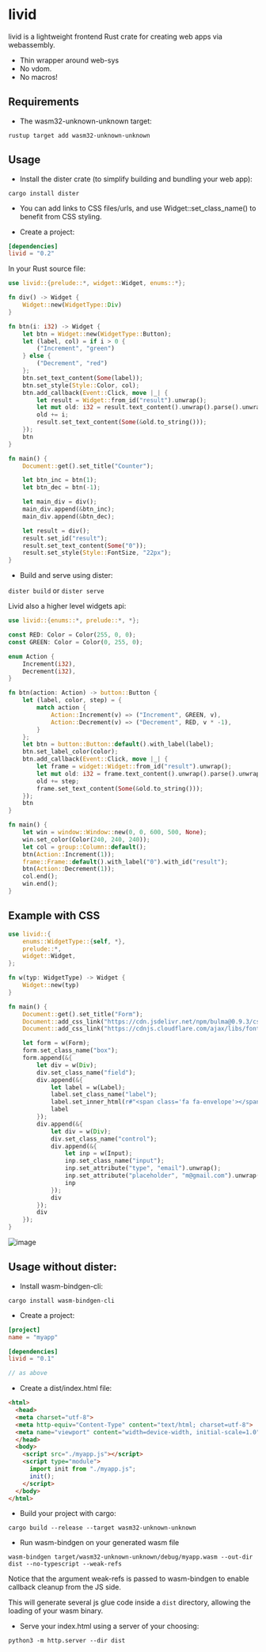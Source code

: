 # livid

livid is a lightweight frontend Rust crate for creating web apps via webassembly. 
- Thin wrapper around web-sys
- No vdom.
- No macros!

## Requirements
- The wasm32-unknown-unknown target:

`rustup target add wasm32-unknown-unknown`

## Usage
- Install the dister crate (to simplify building and bundling your web app):

`cargo install dister`

* You can add links to CSS files/urls, and use Widget::set_class_name() to benefit from CSS styling.

- Create a project:
```toml
[dependencies]
livid = "0.2"
```

In your Rust source file:

```rust
use livid::{prelude::*, widget::Widget, enums::*};

fn div() -> Widget {
    Widget::new(WidgetType::Div)
}

fn btn(i: i32) -> Widget {
    let btn = Widget::new(WidgetType::Button);
    let (label, col) = if i > 0 {
        ("Increment", "green")
    } else {
        ("Decrement", "red")
    };
    btn.set_text_content(Some(label));
    btn.set_style(Style::Color, col);
    btn.add_callback(Event::Click, move |_| {
        let result = Widget::from_id("result").unwrap();
        let mut old: i32 = result.text_content().unwrap().parse().unwrap();
        old += i;
        result.set_text_content(Some(&old.to_string()));
    });
    btn
}

fn main() {
    Document::get().set_title("Counter");

    let btn_inc = btn(1);
    let btn_dec = btn(-1);

    let main_div = div();
    main_div.append(&btn_inc);
    main_div.append(&btn_dec);

    let result = div();
    result.set_id("result");
    result.set_text_content(Some("0"));
    result.set_style(Style::FontSize, "22px");
}
```

- Build and serve using dister:

`dister build` or `dister serve`

Livid also a higher level widgets api:
```rust
use livid::{enums::*, prelude::*, *};

const RED: Color = Color(255, 0, 0);
const GREEN: Color = Color(0, 255, 0);

enum Action {
    Increment(i32),
    Decrement(i32),
}

fn btn(action: Action) -> button::Button {
    let (label, color, step) = {
        match action {
            Action::Increment(v) => ("Increment", GREEN, v),
            Action::Decrement(v) => ("Decrement", RED, v * -1),
        }
    };
    let btn = button::Button::default().with_label(label);
    btn.set_label_color(color);
    btn.add_callback(Event::Click, move |_| {
        let frame = widget::Widget::from_id("result").unwrap();
        let mut old: i32 = frame.text_content().unwrap().parse().unwrap();
        old += step;
        frame.set_text_content(Some(&old.to_string()));
    });
    btn
}

fn main() {
    let win = window::Window::new(0, 0, 600, 500, None);
    win.set_color(Color(240, 240, 240));
    let col = group::Column::default();
    btn(Action::Increment(1));
    frame::Frame::default().with_label("0").with_id("result");
    btn(Action::Decrement(1));
    col.end();
    win.end();
}
```

## Example with CSS
```rust
use livid::{
    enums::WidgetType::{self, *},
    prelude::*,
    widget::Widget,
};

fn w(typ: WidgetType) -> Widget {
    Widget::new(typ)
}

fn main() {
    Document::get().set_title("Form");
    Document::add_css_link("https://cdn.jsdelivr.net/npm/bulma@0.9.3/css/bulma.min.css");
    Document::add_css_link("https://cdnjs.cloudflare.com/ajax/libs/font-awesome/4.7.0/css/font-awesome.min.css");

    let form = w(Form);
    form.set_class_name("box");
    form.append(&{
        let div = w(Div);
        div.set_class_name("field");
        div.append(&{
            let label = w(Label);
            label.set_class_name("label");
            label.set_inner_html(r#"<span class='fa fa-envelope'></span> Email"#);
            label
        });
        div.append(&{
            let div = w(Div);
            div.set_class_name("control");
            div.append(&{
                let inp = w(Input);
                inp.set_class_name("input");
                inp.set_attribute("type", "email").unwrap();
                inp.set_attribute("placeholder", "m@gmail.com").unwrap();
                inp
            });
            div
        });
        div
    });
}
```

![image](https://user-images.githubusercontent.com/37966791/161538847-9a5b564e-90a9-4555-bd9e-37946cad379f.png)

## Usage without dister:
- Install wasm-bindgen-cli:

`cargo install wasm-bindgen-cli`

- Create a project:
```toml
[project]
name = "myapp"

[dependencies]
livid = "0.1"
```

```rust
// as above
```

- Create a dist/index.html file:
```html
<html>
  <head>
  <meta charset="utf-8">
  <meta http-equiv="Content-Type" content="text/html; charset=utf-8">
  <meta name="viewport" content="width=device-width, initial-scale=1.0">
  </head>
  <body>
    <script src="./myapp.js"></script>
    <script type="module">
      import init from "./myapp.js";
      init();
    </script>
  </body>
</html>
```

- Build your project with cargo:

`cargo build --release --target wasm32-unknown-unknown`

- Run wasm-bindgen on your generated wasm file

`wasm-bindgen target/wasm32-unknown-unknown/debug/myapp.wasm --out-dir dist --no-typescript --weak-refs`

Notice that the argument weak-refs is passed to wasm-bindgen to enable callback cleanup from the JS side. 

This will generate several js glue code inside a `dist` directory, allowing the loading of your wasm binary.

- Serve your index.html using a server of your choosing:

`python3 -m http.server --dir dist`
